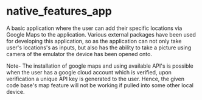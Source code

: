 # native_features_app

A basic application where the user can add their specific locations via Google Maps to the application. Various external packages have been used for developing this application, so as the application can not only take user's locations's as inputs, but also has the ability to take a picture using camera of the emulator the device has been opened onto. 

Note-
The installation of google maps and using available API's is possible when the user has a google cloud account which is verified, upon verification a unique API key is generated to the user. Hence, the given code base's map feature will not be working if pulled into some other local device.
